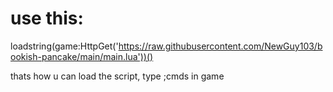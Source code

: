 # use this:
loadstring(game:HttpGet('https://raw.githubusercontent.com/NewGuy103/bookish-pancake/main/main.lua'))() <br>

thats how u can load the script, type ;cmds in game

